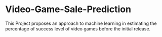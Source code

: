 # Video-Game-Sale-Prediction
 This Project proposes an approach to machine learning in estimating the percentage of success level of video games before the initial release. 

